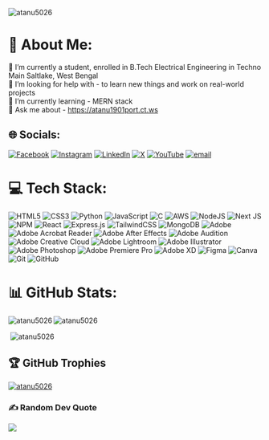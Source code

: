 <p align="left"> <img src="https://komarev.com/ghpvc/?username=atanu5026&label=Profile%20views&color=0e75b6&style=flat" alt="atanu5026" /> </p>

# 💫 About Me:
🔭 I’m currently a student, enrolled in B.Tech Electrical Engineering in Techno Main Saltlake, West Bengal<br>🤝 I’m looking for help with - to learn new things and work on real-world projects<br>🌱 I’m currently learning - MERN stack<br>💬 Ask me about - https://atanu1901port.ct.ws


## 🌐 Socials:
[![Facebook](https://img.shields.io/badge/Facebook-%231877F2.svg?logo=Facebook&logoColor=white)](https://facebook.com/AtanuGhosh1901) [![Instagram](https://img.shields.io/badge/Instagram-%23E4405F.svg?logo=Instagram&logoColor=white)](https://instagram.com/_syntax.error.811_) [![LinkedIn](https://img.shields.io/badge/LinkedIn-%230077B5.svg?logo=linkedin&logoColor=white)](https://linkedin.com/in/atanu-ghosh-b29707116) [![X](https://img.shields.io/badge/X-black.svg?logo=X&logoColor=white)](https://x.com/AtanuGhosh19010) [![YouTube](https://img.shields.io/badge/YouTube-%23FF0000.svg?logo=YouTube&logoColor=white)](https://youtube.com/@NOVOgaming-q8w) [![email](https://img.shields.io/badge/Email-D14836?logo=gmail&logoColor=white)](mailto:atanu.2016ghosh@gmail.com) 

# 💻 Tech Stack:
![HTML5](https://img.shields.io/badge/html5-%23E34F26.svg?style=for-the-badge&logo=html5&logoColor=white) ![CSS3](https://img.shields.io/badge/css3-%231572B6.svg?style=for-the-badge&logo=css3&logoColor=white) ![Python](https://img.shields.io/badge/python-3670A0?style=for-the-badge&logo=python&logoColor=ffdd54) ![JavaScript](https://img.shields.io/badge/javascript-%23323330.svg?style=for-the-badge&logo=javascript&logoColor=%23F7DF1E) ![C](https://img.shields.io/badge/c-%2300599C.svg?style=for-the-badge&logo=c&logoColor=white) ![AWS](https://img.shields.io/badge/AWS-%23FF9900.svg?style=for-the-badge&logo=amazon-aws&logoColor=white) ![NodeJS](https://img.shields.io/badge/node.js-6DA55F?style=for-the-badge&logo=node.js&logoColor=white) ![Next JS](https://img.shields.io/badge/Next-black?style=for-the-badge&logo=next.js&logoColor=white) ![NPM](https://img.shields.io/badge/NPM-%23CB3837.svg?style=for-the-badge&logo=npm&logoColor=white) ![React](https://img.shields.io/badge/react-%2320232a.svg?style=for-the-badge&logo=react&logoColor=%2361DAFB) ![Express.js](https://img.shields.io/badge/express.js-%23404d59.svg?style=for-the-badge&logo=express&logoColor=%2361DAFB) ![TailwindCSS](https://img.shields.io/badge/tailwindcss-%2338B2AC.svg?style=for-the-badge&logo=tailwind-css&logoColor=white) ![MongoDB](https://img.shields.io/badge/MongoDB-%234ea94b.svg?style=for-the-badge&logo=mongodb&logoColor=white) ![Adobe](https://img.shields.io/badge/adobe-%23FF0000.svg?style=for-the-badge&logo=adobe&logoColor=white) ![Adobe Acrobat Reader](https://img.shields.io/badge/Adobe%20Acrobat%20Reader-EC1C24.svg?style=for-the-badge&logo=Adobe%20Acrobat%20Reader&logoColor=white) ![Adobe After Effects](https://img.shields.io/badge/Adobe%20After%20Effects-9999FF.svg?style=for-the-badge&logo=Adobe%20After%20Effects&logoColor=white) ![Adobe Audition](https://img.shields.io/badge/Adobe%20Audition-9999FF.svg?style=for-the-badge&logo=Adobe%20Audition&logoColor=white) ![Adobe Creative Cloud](https://img.shields.io/badge/Adobe%20Creative%20Cloud-DA1F26.svg?style=for-the-badge&logo=Adobe%20Creative%20Cloud&logoColor=white) ![Adobe Lightroom](https://img.shields.io/badge/Adobe%20Lightroom-31A8FF.svg?style=for-the-badge&logo=Adobe%20Lightroom&logoColor=white) ![Adobe Illustrator](https://img.shields.io/badge/adobe%20illustrator-%23FF9A00.svg?style=for-the-badge&logo=adobe%20illustrator&logoColor=white) ![Adobe Photoshop](https://img.shields.io/badge/adobe%20photoshop-%2331A8FF.svg?style=for-the-badge&logo=adobe%20photoshop&logoColor=white) ![Adobe Premiere Pro](https://img.shields.io/badge/Adobe%20Premiere%20Pro-9999FF.svg?style=for-the-badge&logo=Adobe%20Premiere%20Pro&logoColor=white) ![Adobe XD](https://img.shields.io/badge/Adobe%20XD-470137?style=for-the-badge&logo=Adobe%20XD&logoColor=#FF61F6) ![Figma](https://img.shields.io/badge/figma-%23F24E1E.svg?style=for-the-badge&logo=figma&logoColor=white) ![Canva](https://img.shields.io/badge/Canva-%2300C4CC.svg?style=for-the-badge&logo=Canva&logoColor=white) ![Git](https://img.shields.io/badge/git-%23F05033.svg?style=for-the-badge&logo=git&logoColor=white) ![GitHub](https://img.shields.io/badge/github-%23121011.svg?style=for-the-badge&logo=github&logoColor=white)
# 📊 GitHub Stats:
<p><img align="left" src="https://github-readme-stats.vercel.app/api/top-langs?username=atanu5026&show_icons=true&locale=en&layout=compact" alt="atanu5026" /></p>
<p><img align="center" src="https://github-readme-streak-stats.herokuapp.com/?user=atanu5026&" alt="atanu5026" /></p>
<p>&nbsp;<img align="center" src="https://github-readme-stats.vercel.app/api?username=atanu5026&show_icons=true&locale=en" alt="atanu5026" /></p>

## 🏆 GitHub Trophies


<p align="left"> <a href="https://github.com/ryo-ma/github-profile-trophy"><img src="https://github-profile-trophy.vercel.app/?username=atanu5026" alt="atanu5026" /></a> </p>


### ✍️ Random Dev Quote
![](https://quotes-github-readme.vercel.app/api?type=vetical&theme=dark)
